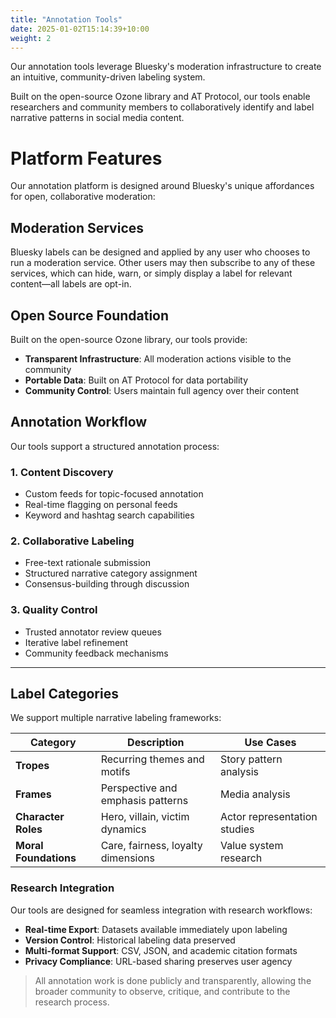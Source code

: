 ```yaml
---
title: "Annotation Tools"
date: 2025-01-02T15:14:39+10:00
weight: 2
---
```


Our annotation tools leverage Bluesky's moderation infrastructure to create an intuitive, community-driven labeling system.
<!--more-->

Built on the open-source Ozone library and AT Protocol, our tools enable researchers and community members to collaboratively identify and label narrative patterns in social media content.

# Platform Features

Our annotation platform is designed around Bluesky's unique affordances for open, collaborative moderation:

## Moderation Services

Bluesky labels can be designed and applied by any user who chooses to run a moderation service. Other users may then subscribe to any of these services, which can hide, warn, or simply display a label for relevant content—all labels are opt-in.

## Open Source Foundation

Built on the open-source Ozone library, our tools provide:

- **Transparent Infrastructure**: All moderation actions visible to the community
- **Portable Data**: Built on AT Protocol for data portability
- **Community Control**: Users maintain full agency over their content

## Annotation Workflow

Our tools support a structured annotation process:

### 1. Content Discovery
- Custom feeds for topic-focused annotation
- Real-time flagging on personal feeds  
- Keyword and hashtag search capabilities

### 2. Collaborative Labeling
- Free-text rationale submission
- Structured narrative category assignment
- Consensus-building through discussion

### 3. Quality Control
- Trusted annotator review queues
- Iterative label refinement
- Community feedback mechanisms

---

## Label Categories

We support multiple narrative labeling frameworks:

| Category | Description | Use Cases |
| -------- | ----------- | --------- |
| **Tropes** | Recurring themes and motifs | Story pattern analysis |
| **Frames** | Perspective and emphasis patterns | Media analysis |
| **Character Roles** | Hero, villain, victim dynamics | Actor representation studies |
| **Moral Foundations** | Care, fairness, loyalty dimensions | Value system research |

### Research Integration

Our tools are designed for seamless integration with research workflows:

- **Real-time Export**: Datasets available immediately upon labeling
- **Version Control**: Historical labeling data preserved
- **Multi-format Support**: CSV, JSON, and academic citation formats
- **Privacy Compliance**: URL-based sharing preserves user agency

> All annotation work is done publicly and transparently, allowing the broader community to observe, critique, and contribute to the research process.
